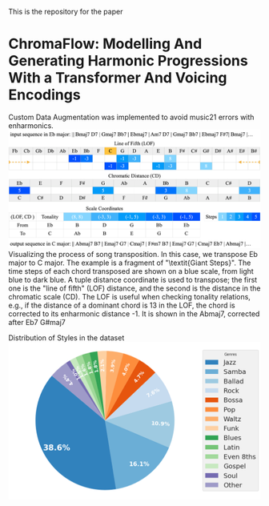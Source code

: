 This is the repository for the paper
# ChromaFlow: Modelling And Generating Harmonic Progressions With a Transformer And Voicing Encodings

Custom Data Augmentation was implemented to avoid music21 errors with enharmonics. 
![Method to transpose song keys](plots/Transposition.png)
Visualizing the process of song transposition. In this case, we transpose Eb major to C major. The example is a fragment of "\textit{Giant Steps}". The time steps of each chord transposed are shown on a blue scale, from light blue to dark blue. A tuple distance coordinate is used to transpose; the first one is the "line of fifth" (LOF) distance, and the second is the distance in the chromatic scale (CD). The LOF is useful when checking tonality relations, e.g., if the distance of a dominant chord is 13 in the LOF, the chord is corrected to its enharmonic distance -1. It is shown in the Abmaj7, corrected after Eb7 G#maj7

Distribution of Styles in the dataset
![Style distribution in the dataset](plots/styles.png)
